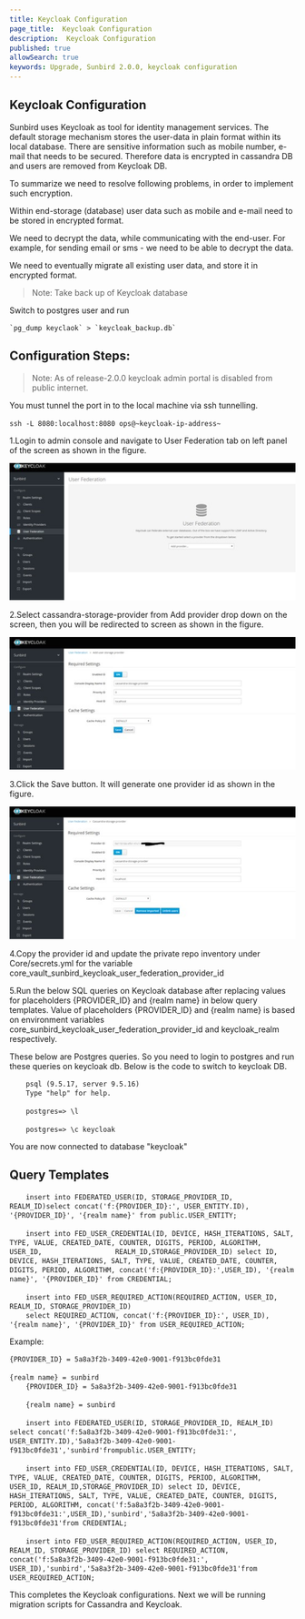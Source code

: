```yaml
---
title: Keycloak Configuration
page_title:  Keycloak Configuration
description:  Keycloak Configuration
published: true
allowSearch: true
keywords: Upgrade, Sunbird 2.0.0, keycloak configuration
---
```


## Keycloak Configuration

Sunbird uses Keycloak as tool for identity management services. The default storage mechanism stores the user-data in plain format within its local database. There are sensitive information such as mobile number, e-mail that needs to be secured. Therefore data is encrypted in cassandra DB and users are removed from Keycloak DB. 

To summarize we need to resolve following problems, in order to implement such encryption.

Within end-storage (database) user data such as mobile and e-mail need to be stored in encrypted format.

We need to decrypt the data, while communicating with the end-user. For example, for sending email or sms - we need to be able to decrypt the data. 

We need to eventually migrate all existing user data, and store it in encrypted format.

> Note: Take back up of Keycloak database

Switch to postgres user and run 

    `pg_dump keyclaok` > `keycloak_backup.db`


## Configuration Steps:

> Note: As of release-2.0.0 keycloak admin portal is disabled from public internet.

You must tunnel the port in to the local machine via ssh tunnelling. 

`ssh -L 8080:localhost:8080 ops@~keycloak-ip-address~`

1.Login to admin console and navigate to User Federation tab on left panel of the screen as shown in the figure.

<img src='developer-docs/server-installation/images/keycloak_user_federation.png'>

2.Select cassandra-storage-provider from Add provider drop down on the screen, then you will be redirected to screen as shown in the figure.

<img src='developer-docs/server-installation/images/keycloak_user_storage_provider.png'>

3.Click the Save button. It will generate one provider id as shown in the figure.    

<img src='developer-docs/server-installation/images/keycloak_cassandra_storage_provider.png'>

4.Copy the provider id and update the private repo inventory under Core/secrets.yml for the variable core_vault_sunbird_keycloak_user_federation_provider_id

5.Run the below SQL queries on Keycloak database after replacing values for placeholders {PROVIDER_ID} and {realm name} in below query templates. Value of placeholders {PROVIDER_ID} and {realm name} is based on environment variables core_sunbird_keycloak_user_federation_provider_id and keycloak_realm respectively.


These below are Postgres queries. So you need to login to postgres and run these queries on keycloak db. Below is the code to switch to keycloak DB.

        psql (9.5.17, server 9.5.16)
        Type "help" for help.

        postgres=> \l

        postgres=> \c keycloak

You are now connected to database "keycloak" 


## Query Templates 


        insert into FEDERATED_USER(ID, STORAGE_PROVIDER_ID, REALM_ID)select concat('f:{PROVIDER_ID}:', USER_ENTITY.ID), '{PROVIDER_ID}', '{realm name}' from public.USER_ENTITY;
        
        insert into FED_USER_CREDENTIAL(ID, DEVICE, HASH_ITERATIONS, SALT, TYPE, VALUE, CREATED_DATE, COUNTER, DIGITS, PERIOD, ALGORITHM, USER_ID,                  REALM_ID,STORAGE_PROVIDER_ID) select ID, DEVICE, HASH_ITERATIONS, SALT, TYPE, VALUE, CREATED_DATE, COUNTER, DIGITS, PERIOD, ALGORITHM, concat('f:{PROVIDER_ID}:',USER_ID), '{realm name}', '{PROVIDER_ID}' from CREDENTIAL;
        
        insert into FED_USER_REQUIRED_ACTION(REQUIRED_ACTION, USER_ID, REALM_ID, STORAGE_PROVIDER_ID)
        select REQUIRED_ACTION, concat('f:{PROVIDER_ID}:', USER_ID), '{realm name}', '{PROVIDER_ID}' from USER_REQUIRED_ACTION;



Example:

    {PROVIDER_ID} = 5a8a3f2b-3409-42e0-9001-f913bc0fde31

    {realm name} = sunbird
        {PROVIDER_ID} = 5a8a3f2b-3409-42e0-9001-f913bc0fde31

        {realm name} = sunbird

        insert into FEDERATED_USER(ID, STORAGE_PROVIDER_ID, REALM_ID) select concat('f:5a8a3f2b-3409-42e0-9001-f913bc0fde31:', USER_ENTITY.ID),'5a8a3f2b-3409-42e0-9001-f913bc0fde31','sunbird'frompublic.USER_ENTITY;
        
        insert into FED_USER_CREDENTIAL(ID, DEVICE, HASH_ITERATIONS, SALT, TYPE, VALUE, CREATED_DATE, COUNTER, DIGITS, PERIOD, ALGORITHM, USER_ID, REALM_ID,STORAGE_PROVIDER_ID) select ID, DEVICE, HASH_ITERATIONS, SALT, TYPE, VALUE, CREATED_DATE, COUNTER, DIGITS, PERIOD, ALGORITHM, concat('f:5a8a3f2b-3409-42e0-9001-f913bc0fde31:',USER_ID),'sunbird','5a8a3f2b-3409-42e0-9001-f913bc0fde31'from CREDENTIAL;
        
        insert into FED_USER_REQUIRED_ACTION(REQUIRED_ACTION, USER_ID, REALM_ID, STORAGE_PROVIDER_ID) select REQUIRED_ACTION, concat('f:5a8a3f2b-3409-42e0-9001-f913bc0fde31:', USER_ID),'sunbird','5a8a3f2b-3409-42e0-9001-f913bc0fde31'from USER_REQUIRED_ACTION;



This completes the Keycloak configurations. Next we will be running migration scripts for Cassandra and Keycloak.